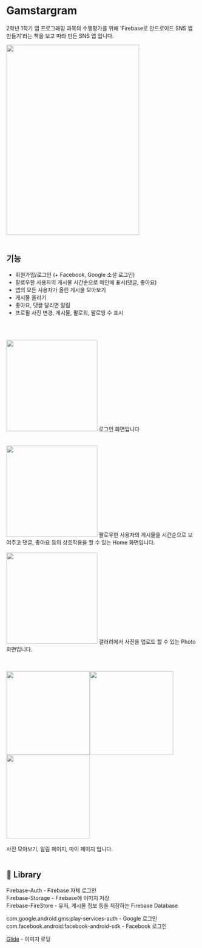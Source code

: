 # Gamstargram

2학년 1학기 앱 프로그래밍 과목의 수행평가를 위해 'Firebase로 안드로이드 SNS 앱 만들기'라는 책을 보고 따라 만든 SNS 앱 입니다. 

<img src="https://user-images.githubusercontent.com/57486593/121766896-04ba9d00-cb90-11eb-8109-e8e4cdaaf968.png" width="350" height="500">
<br><br>



## 기능
- 회원가입/로그인 (+ Facebook, Google 소셜 로그인)
- 팔로우한 사용자의 게시물 시간순으로 메인에 표시(댓글, 좋아요)
- 앱의 모든 사용자가 올린 게시물 모아보기
- 게시물 올리기
- 좋아요, 댓글 달리면 알림
- 프로필 사진 변경, 게시물, 팔로워, 팔로잉 수 표시

<br><br>



<!-- 로그인 -->
<img src="https://user-images.githubusercontent.com/57486593/121769691-0a1fe380-cba0-11eb-84b1-1b5a89ffeb36.gif" width="240" >
로그인 화면입니다 <br><br><br>


<!-- 메인화면 좋아요 + 댓글 -->
<img src="https://user-images.githubusercontent.com/57486593/121769797-9205ed80-cba0-11eb-80a1-af104f162610.gif" width="240" >
팔로우한 사용자의 게시물을 시간순으로 보여주고 댓글, 좋아요 등의 상호작용을 할 수 있는 Home 화면입니다. <br><br>

<!-- 사진 업로드 -->
<img src="https://user-images.githubusercontent.com/57486593/121769988-9e3e7a80-cba1-11eb-8059-7389622d836c.gif" width="240" >
갤러리에서 사진을 업로드 할 수 있는 Photo 화면입니다. <br><br><br>


<img src="https://user-images.githubusercontent.com/57486593/121770093-45231680-cba2-11eb-8da0-b385488abf66.png" width="220" ><img src="https://user-images.githubusercontent.com/57486593/121770072-2f155600-cba2-11eb-8aa4-16b9f37875f1.png" width="220" ><img src="https://user-images.githubusercontent.com/57486593/121770077-3472a080-cba2-11eb-834a-63cce5f4e20d.png" width="220" >
<br><br> 사진 모아보기, 알림 페이지, 마이 페이지 입니다. <br><br>



## 📂 Library
Firebase-Auth - Firebase 자체 로그인 <br>
Firebase-Storage - Firebase에 이미지 저장 <br>
Firebase-FireStore - 유저, 게시물 정보 등을 저장하는 Firebase Database <br>

com.google.android.gms:play-services-auth - Google 로그인 <br>
com.facebook.android:facebook-android-sdk - Facebook 로그인 <br>

[Glide](https://github.com/bumptech/glide) - 이미지 로딩 <br>



